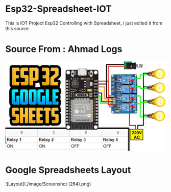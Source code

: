 # Esp32-Spreadsheet-IOT
This is IOT Project Esp32 Controlling with Spreadsheet, i just edited it from this source
# Source From : Ahmad Logs
[![Watch the video](./image/yem5EysVlochd.jpg)](https://www.youtube.com/watch?v=yem5EysVloc&ab_channel=AhmadLogs)
# Google Spreadsheets Layout 
![Layout](./image/Screenshot (264).png)
